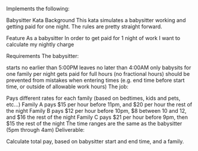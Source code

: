 Implements the following:

Babysitter Kata
Background
This kata simulates a babysitter working and getting paid for one night. The rules are pretty straight forward.

Feature
As a babysitter
In order to get paid for 1 night of work
I want to calculate my nightly charge

Requirements
The babysitter:

starts no earlier than 5:00PM
leaves no later than 4:00AM
only babysits for one family per night
gets paid for full hours (no fractional hours)
should be prevented from mistakes when entering times (e.g. end time before start time, or outside of allowable work hours)
The job:

Pays different rates for each family (based on bedtimes, kids and pets, etc...)
Family A pays $15 per hour before 11pm, and $20 per hour the rest of the night
Family B pays $12 per hour before 10pm, $8 between 10 and 12, and $16 the rest of the night
Family C pays $21 per hour before 9pm, then $15 the rest of the night
The time ranges are the same as the babysitter (5pm through 4am)
Deliverable:

Calculate total pay, based on babysitter start and end time, and a family.
